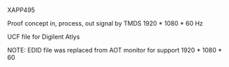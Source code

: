 XAPP495

Proof concept in, process, out signal by TMDS 1920 * 1080 * 60 Hz

UCF file for Digilent Atlys

NOTE: EDID file was replaced from AOT monitor for support 1920 * 1080 * 60
